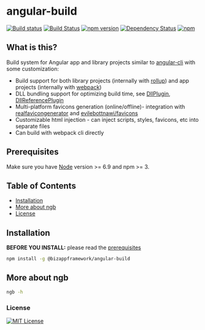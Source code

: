 ﻿angular-build
=====================

<!-- Badges section here. -->
[![Build status](https://img.shields.io/appveyor/ci/mmzliveid/angular-build.svg?label=appveyor)](https://ci.appveyor.com/project/mmzliveid/angular-build)
[![Build Status](https://img.shields.io/travis/BizAppFramework/angular-build/master.svg?label=travis)](https://travis-ci.org/BizAppFramework/angular-build)
[![npm version](https://badge.fury.io/js/%40bizappframework%2Fangular-build.svg)](https://badge.fury.io/js/%40bizappframework%2Fangular-build)
[![Dependency Status](https://david-dm.org/bizappframework/angular-build.svg)](https://david-dm.org/bizappframework/angular-build)
[![npm](https://img.shields.io/npm/dm/@bizappframework/angular-build.svg)](https://www.npmjs.com/package/@bizappframework/angular-build)

## What is this?

Build system for Angular app and library projects similar to [angular-cli](https://github.com/angular/angular-cli) with some customization:

- Build support for both library projects (internally with [rollup](https://github.com/rollup/rollup)) and app projects (internally with [webpack](https://github.com/webpack/webpack))
- DLL bundling support for optimizing build time, see [DllPlugin](https://github.com/webpack/docs/wiki/list-of-plugins#dllplugin), [DllReferencePlugin](https://github.com/webpack/docs/wiki/list-of-plugins#dllreferenceplugin)
- Multi-platform favicons generation (online/offline)- integration with [realfavicongenerator](http://realfavicongenerator.net) and [evilebottnawi/favicons](https://github.com/evilebottnawi/favicons)
- Customizable html injection - can inject scripts, styles, favicons, etc into separate files
- Can build with webpack cli directly

## Prerequisites

Make sure you have [Node](https://nodejs.org/en/download/) version >= 6.9 and npm >= 3. 

## Table of Contents

* [Installation](#installation)
* [More about ngb](#more-about-ngb)
* [License](#license)

## Installation

**BEFORE YOU INSTALL:** please read the [prerequisites](#prerequisites)
```bash
npm install -g @bizappframework/angular-build
```

## More about ngb

```bash
ngb -h
```

### License

[![MIT License](https://img.shields.io/badge/license-MIT-blue.svg?style=flat)](/LICENSE) 

